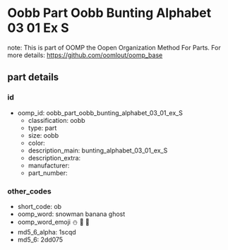 # Oobb Part Oobb Bunting Alphabet 03 01 Ex S  

note: This is part of OOMP the Oopen Organization Method For Parts. For more details: https://github.com/oomlout/oomp_base

##  part details





### id
* oomp_id: oobb_part_oobb_bunting_alphabet_03_01_ex_S
  * classification: oobb
  * type: part
  * size: oobb
  * color: 
  * description_main: bunting_alphabet_03_01_ex_S
  * description_extra: 
  * manufacturer: 
  * part_number: 

### other_codes
* short_code: ob
* oomp_word: snowman banana ghost
* oomp_word_emoji :snowman: :banana: :ghost:
* md5_6_alpha: 1scqd
* md5_6: 2dd075